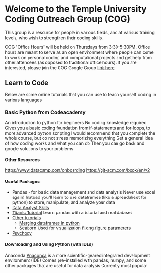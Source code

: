 # Welcome to the Temple University Coding Outreach Group (COG)

This group is a resource for people in various fields, and at various training levels, who wish to strengthen their coding skills.

COG "Office Hours" will be held on Thursdays from 3:30-5:30PM. Office hours are meant to serve as an open environment where people can come to work on personal coding and computational projects and get help from other attendees (as opposed to traditional office hours). If you are interested, please join the COG Google Group [link here](https://groups.google.com/forum/#!forum/coding-outreach-group/join)

## Learn to Code

Below are some online tutorials that you can use to teach yourself coding in various languages

### Basic Python from Codeacademy
An introduction to python for beginners
No coding knowledge required
Gives you a basic coding foundation from if-statements and for-loops, to more advanced python scripting
I would recommend that you complete the whole course, but do not stress memorizing everything
Get a general idea of how coding works and what you can do
Then you can go back and google solutions to your problems
#### Other Resources
https://www.datacamp.com/onboarding
https://git-scm.com/book/en/v2

#### Useful Packages
- Pandas - for basic data management and data analysis
Never use excel again! Instead you'll learn to use dataframes (like a spreadsheet for python) to store, manipulate,
and analyze your data
- [Data Analyst Skills](https://www.dataquest.io/path/data-analyst)
- [Titanic Tutorial](https://www.kaggle.com/startupsci/titanic-data-science-solutions)
Learn pandas with a tutorial and real dataset
- [Other tutorials](https://www.kaggle.com/c/titanic#tutorials)
  - [Merging dataframes in python](https://pandas.pydata.org/pandas-docs/stable/merging.html)
  - Seaborn
    Used for visualization
    [Fixing figure parameters](http://alanpryorjr.com/visualizations/seaborn/barplot/barplot/)
- [Psychopy](http://www.psychopy.org/documentation.html)

#### Downloading and Using Python (with IDEs)
Anaconda
[Anaconda](https://docs.anaconda.com/anaconda/) is a more scientific-geared integrated development environment (IDE)
Comes pre-installed with pandas, numpy, and some other packages that are useful for data analysis 
Currently most popular

